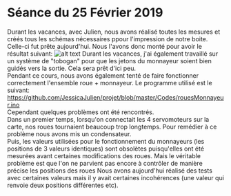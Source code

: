 # Séance du 25 Février 2019
Durant les vacances, avec Julien, nous avons réalisé toutes les mesures et créés tous les schémas nécessaires ppour l'impression de notre boite. 
Celle-ci fut prête aujourd'hui. Nous l'avons donc monté pour avoir le résultat suivant:
![alt text](https://github.com/JessicaJulien/projet/blob/master/Documentation/BoiteMachine.jpg)
Durant les vacances, j'ai également travaillé sur un système de "tobogan" pour que les jetons du monnayeur soient bien guidés vers la sortie. Cela sera prêt d'ici peu.
<br/>
Pendant ce cours, nous avons également tenté de faire fonctionner correctement l'ensemble roue + monnayeur. Le programme utilisé est le suivant:
https://github.com/JessicaJulien/projet/blob/master/Codes/rouesMonnayeur.ino
<br/>
Cependant quelques problèmes ont été rencontrés.<br/>
Dans un premier temps, lorsqu'on connectait les 4 servomoteurs sur la carte, nos roues tournaient beaucoup trop longtemps. 
Pour remédier à ce problème nous avons mis un condensateur.<br/>
Puis, les valeurs utilisées pour le fonctionnement du monnayeurs (les positions de 3 valeurs identiques) sont obsolètes puisqu'elles ont été mesurées avant certaines 
modifications des roues. Mais le véritable problème est que l'on ne parvient pas encore à contrôler de manière précise les positions des roues
Nous avons aujourd'hui réalisé des tests avec certaines valeurs mais il y avait certaines incohérences (une valeur qui renvoie deux positions différentes etc).
